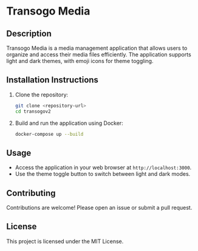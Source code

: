 # Transogo Media

## Description
Transogo Media is a media management application that allows users to organize and access their media files efficiently. The application supports light and dark themes, with emoji icons for theme toggling.

## Installation Instructions
1. Clone the repository:
   ```bash
   git clone <repository-url>
   cd transogov2
   ```

2. Build and run the application using Docker:
   ```bash
   docker-compose up --build
   ```

## Usage
- Access the application in your web browser at `http://localhost:3000`.
- Use the theme toggle button to switch between light and dark modes.

## Contributing
Contributions are welcome! Please open an issue or submit a pull request.

## License
This project is licensed under the MIT License.
